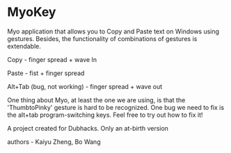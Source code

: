 MyoKey
======

Myo application that allows you to Copy and Paste text on Windows using gestures. 
Besides, the functionality of combinations of gestures is extendable.

Copy - finger spread + wave In

Paste - fist + finger spread

Alt+Tab (bug, not working) - finger spread + wave out

One thing about Myo, at least the one we are using, is that the 'ThumbtoPinky' gesture is hard to be recognized. One bug we need to fix is the alt+tab program-switching keys. Feel free to try out how to fix it!

A project created for Dubhacks. Only an at-birth version

authors - Kaiyu Zheng, Bo Wang
